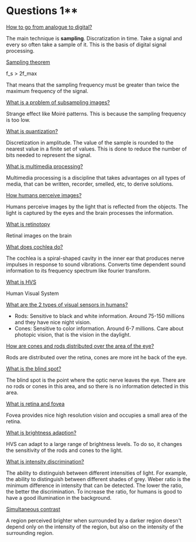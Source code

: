 # Questions 1**

[How to go from analogue to digital?](#How-to-go-from-analogue-to-digital)

The main technique is **sampling**. Discratization in time. Take a signal and every so often take a sample of it. This is the basis of digital signal processing.

[Sampling theorem](#Sampling-theorem)

f_s > 2f_max

That means that the sampling frequency must be greater than twice the maximum frequency of the signal.

[What is a problem of subsampling images?](#What-is-a-problem-of-subsampling-images)

Strange effect like Moiré patterns. This is because the sampling frequency is too low.

[What is quantization?](#What-is-quantization)

Discretization in amplitude. The value of the sample is rounded to the nearest value in a finite set of values. 
This is done to reduce the number of bits needed to represent the signal.

[What is multimedia processing?](#What-is-multimedia-processing)

Multimedia processing is a discipline that takes advantages on all types of media, that can be written, recorder, smelled, etc, to derive solutions.

[How humans perceive images?](#How-humans-perceive-images)

Humans perceive images by the light that is reflected from the objects. The light is captured by the eyes and the brain processes the information.

[What is retinotopy](#What-is-retinotopy)

Retinal images on the brain

[What does cochlea do?](#What-does-cochlea-do)

The cochlea is a spiral-shaped cavity in the inner ear that produces nerve impulses in response to sound vibrations. Converts time dependent sound information to its frequency spectrum like fourier transform.

[What is HVS](#What-is-HVS)

Human Visual System

[What are the 2 types of visual sensors in humans?](#What-are-the-2-types-of-visual-sensors-in-humans)

- Rods: Sensitive to black and white information. Around 75-150 millions and they have nice night vision.
- Cones: Sensitive to color information. Around 6-7 millions. Care about photopic vision, that is the vision in the daylight.
 
[How are cones and rods distributed over the area of the eye?](#How-are-cones-and-rods-distributed-over-the-area-of-the-eye)

Rods are distributed over the retina, cones are more int he back of the eye.

[What is the blind spot?](#What-is-the-blind-spot)

The blind spot is the point where the optic nerve leaves the eye. There are no rods or cones in this area, and so there is no information detected in this area.

[What is retina and fovea](#What-is-retina-and-fovea)

Fovea provides nice high resolution vision and occupies a small area of the retina.

[What is brightness adaption?](#What-is-brightness-adaption)

HVS can adapt to a large range of brightness levels. To do so, it changes the sensitivity of the rods and cones to the light.

[What is intensity discrimination?](#What-is-intensity-discrimination)

The ability to distinguish between different intensities of light. For example, the ability to distinguish between different shades of grey.
Weber ratio is the minimum difference in intensity that can be detected.
The lower the ratio, the better the discrimination. 
To increase the ratio, for humans is good to have a good illumination in the background.

[Simultaneous contrast](#Simultaneous-contrast)

A region perceived brighter when surrounded by a darker region doesn't depend only on the intensity of the region, but also on the intensity of the surrounding region.